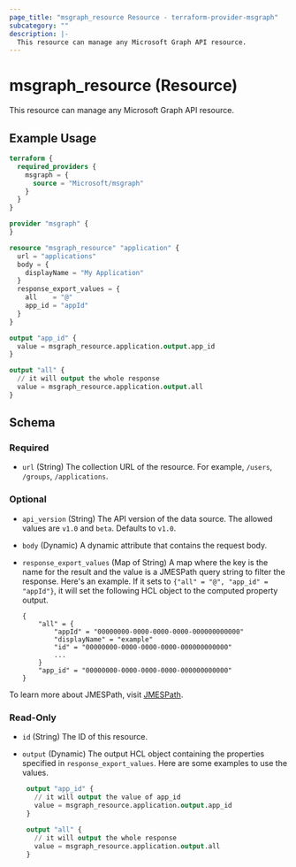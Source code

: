 ```yaml
---
page_title: "msgraph_resource Resource - terraform-provider-msgraph"
subcategory: ""
description: |-
  This resource can manage any Microsoft Graph API resource.
---
```


# msgraph_resource (Resource)

This resource can manage any Microsoft Graph API resource.

## Example Usage

 ```terraform
 terraform {
   required_providers {
     msgraph = {
       source = "Microsoft/msgraph"
     }
   }
 }
 
 provider "msgraph" {
 }
 
 resource "msgraph_resource" "application" {
   url = "applications"
   body = {
     displayName = "My Application"
   }
   response_export_values = {
     all    = "@"
     app_id = "appId"
   }
 }
 
 output "app_id" {
   value = msgraph_resource.application.output.app_id
 }
 
 output "all" {
   // it will output the whole response
   value = msgraph_resource.application.output.all
 }
 ```

<!-- schema generated by tfplugindocs -->
## Schema

### Required

- `url` (String) The collection URL of the resource. For example, `/users`, `/groups`, `/applications`.

### Optional

- `api_version` (String) The API version of the data source. The allowed values are `v1.0` and `beta`. Defaults to `v1.0`.
- `body` (Dynamic) A dynamic attribute that contains the request body.
- `response_export_values` (Map of String) A map where the key is the name for the result and the value is a JMESPath query string to filter the response. Here's an example. If it sets to `{"all" = "@", "app_id" = "appId"}`, it will set the following HCL object to the computed property output.

	```text
	{
		"all" = {
			"appId" = "00000000-0000-0000-0000-000000000000"
			"displayName" = "example"
			"id" = "00000000-0000-0000-0000-000000000000"
			...
		}
		"app_id" = "00000000-0000-0000-0000-000000000000"
	}
	```

To learn more about JMESPath, visit [JMESPath](https://jmespath.org/).

### Read-Only

- `id` (String) The ID of this resource.
- `output` (Dynamic) The output HCL object containing the properties specified in `response_export_values`. Here are some examples to use the values.

	```terraform
	 output "app_id" {
	   // it will output the value of app_id
	   value = msgraph_resource.application.output.app_id
	 }
	 
	 output "all" {
	   // it will output the whole response
	   value = msgraph_resource.application.output.all
	 }
	```


